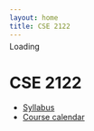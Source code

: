 ```yaml
---
layout: home
title: CSE 2122
---
```


<div class="left" style="margin-top: -10px;">

<div id="cse" style="width: 100%;">Loading</div>
<script src="http://www.google.com/jsapi" type="text/javascript"></script>
<script type="text/javascript"> 
  google.load('search', '1', {language : 'en'});
  google.setOnLoadCallback(function() {

    var customSearchOptions = {};
    var googleAnalyticsOptions = {};
    googleAnalyticsOptions['queryParameter'] = 'q';
    googleAnalyticsOptions['categoryParameter'] = '';
    customSearchOptions['googleAnalyticsOptions'] = googleAnalyticsOptions;
  
    var customSearchControl = new google.search.CustomSearchControl(
      '007138713826802658404:o_1kwmfq9k4', customSearchOptions);
    customSearchControl.setResultSetSize(google.search.Search.SMALL_RESULTSET);
    customSearchControl.draw('cse');
  }, true);
</script>
<link rel="stylesheet" href="http://www.google.com/cse/style/look/default.css" type="text/css" />
<style type="text/css">
  .cse .gsc-control-cse, .gsc-control-cse {
    padding: 0;
  }
  .gsc-control-cse,
  .gsc-control-cse .gsc-table-result,
  .gsc-control-cse .gs-spelling, .gsc-control-cse .gs-result .gs-title, .gsc-control-cse .gs-result .gs-title * {
    font-family: Arial, sans-serif !important;
    font-size: 12px !important;
    border-color: #FFFFFF;
    background-color: #FFFFFF;
    color: #555753;
  }
  input.gsc-input {
    border-color: #BCCDF0;
  }
  input.gsc-search-button {
    border-color: #666666;
    background-color: #CECECE;
  }
  .gsc-tabHeader.gsc-tabhInactive {
    border-color: #E9E9E9;
    background-color: #E9E9E9;
  }
  .gsc-tabHeader.gsc-tabhActive {
    border-top-color: #FF9900;
    border-left-color: #E9E9E9;
    border-right-color: #E9E9E9;
    background-color: #FFFFFF;
  }
  .gsc-tabsArea {
    border-color: #E9E9E9;
  }
  .gsc-webResult.gsc-result,
  .gsc-results .gsc-imageResult {
    border-color: #FFFFFF;
    background-color: #FFFFFF;
  }
  .gsc-webResult.gsc-result:hover,
  .gsc-webResult.gsc-result.gsc-promotion:hover,
  .gsc-imageResult:hover {
    border-color: #FFFFFF;
    background-color: #FFFFFF;
  }
  .gs-webResult.gs-result a.gs-title:link,
  .gs-webResult.gs-result a.gs-title:link b,
  .gs-imageResult a.gs-title:link,
  .gs-imageResult a.gs-title:link b {
    color: #b7a5df;
  }
  .gs-webResult.gs-result a.gs-title:visited,
  .gs-webResult.gs-result a.gs-title:visited b,
  .gs-imageResult a.gs-title:visited,
  .gs-imageResult a.gs-title:visited b {
    color: #b7a5df;
  }
  .gs-webResult.gs-result a.gs-title:hover,
  .gs-webResult.gs-result a.gs-title:hover b,
  .gs-imageResult a.gs-title:hover,
  .gs-imageResult a.gs-title:hover b {
    color: #b7a5df;
  }
  .gs-webResult.gs-result a.gs-title:active,
  .gs-webResult.gs-result a.gs-title:active b,
  .gs-imageResult a.gs-title:active,
  .gs-imageResult a.gs-title:active b {
    color: #b7a5df;
  }
  .gsc-cursor-page {
    color: #b7a5df;
  }
  a.gsc-trailing-more-results:link {
    color: #b7a5df;
  }
  .gs-webResult .gs-snippet,
  .gs-imageResult .gs-snippet,
  .gs-fileFormatType {
    color: #000000;
  }
  .gs-webResult div.gs-visibleUrl,
  .gs-imageResult div.gs-visibleUrl {
    color: #008000;
  }
  .gs-webResult div.gs-visibleUrl-short {
    color: #008000;
  }
  .gs-webResult div.gs-visibleUrl-short {
    display: none;
  }
  .gs-webResult div.gs-visibleUrl-long {
    display: block;
  }
  .gs-promotion div.gs-visibleUrl-short {
    display: none;
  }
  .gs-promotion div.gs-visibleUrl-long {
    display: block;
  }
  .gsc-cursor-box {
    border-color: #FFFFFF;
  }
  .gsc-results .gsc-cursor-box .gsc-cursor-page {
    border-color: #E9E9E9;
    background-color: #FFFFFF;
    color: #b7a5df;
  }
  .gsc-results .gsc-cursor-box .gsc-cursor-current-page {
    border-color: #FF9900;
    background-color: #FFFFFF;
    color: #b7a5df;
  }
  .gsc-webResult.gsc-result.gsc-promotion {
    border-color: #336699;
    background-color: #FFFFFF;
  }
  .gs-promotion a.gs-title:link,
  .gs-promotion a.gs-title:link *,
  .gs-promotion .gs-snippet a:link {
    color: #0000CC;
  }
  .gs-promotion a.gs-title:visited,
  .gs-promotion a.gs-title:visited *,
  .gs-promotion .gs-snippet a:visited {
    color: #0000CC;
  }
  .gs-promotion a.gs-title:hover,
  .gs-promotion a.gs-title:hover *,
  .gs-promotion .gs-snippet a:hover {
    color: #0000CC;
  }
  .gs-promotion a.gs-title:active,
  .gs-promotion a.gs-title:active *,
  .gs-promotion .gs-snippet a:active {
    color: #0000CC;
  }
  .gs-promotion .gs-snippet,
  .gs-promotion .gs-title .gs-promotion-title-right,
  .gs-promotion .gs-title .gs-promotion-title-right *  {
    color: #000000;
  }
  .gs-promotion .gs-visibleUrl,
  .gs-promotion .gs-visibleUrl-short {
    color: #008000;
  }
</style>

# CSE 2122

* [Syllabus](lecture/syllabus)
* [Course calendar](lecture/calendar)
